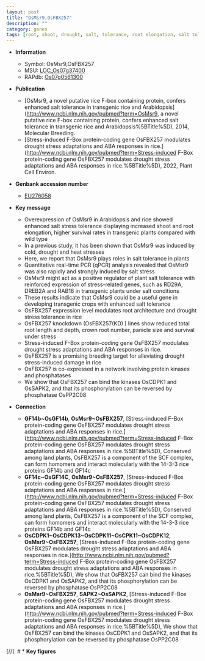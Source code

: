 ```yaml
---
layout: post
title: "OsMsr9,OsFBX257"
description: ""
category: genes
tags: [root, shoot, drought, salt, tolerance, root elongation, salt tolerance, salt stress, stress, stress tolerance, panicle, drought stress, drought stress , ABA, architecture, panicle size, breeding, protein kinase, crown, crown root,  ABA , root length, phosphatase, ER stress, root architecture, root number]
---
```


* **Information**  
    + Symbol: OsMsr9,OsFBX257  
    + MSU: [LOC_Os07g37400](http://rice.uga.edu/cgi-bin/ORF_infopage.cgi?orf=LOC_Os07g37400)  
    + RAPdb: [Os07g0561300](http://rapdb.dna.affrc.go.jp/viewer/gbrowse_details/irgsp1?name=Os07g0561300)  

* **Publication**  
    + [OsMsr9, a novel putative rice F-box containing protein, confers enhanced salt tolerance in transgenic rice and Arabidopsis](http://www.ncbi.nlm.nih.gov/pubmed?term=OsMsr9, a novel putative rice F-box containing protein, confers enhanced salt tolerance in transgenic rice and Arabidopsis%5BTitle%5D), 2014, Molecular Breeding.
    + [Stress-induced F-Box protein-coding gene OsFBX257 modulates drought stress adaptations and ABA responses in rice.](http://www.ncbi.nlm.nih.gov/pubmed?term=Stress-induced F-Box protein-coding gene OsFBX257 modulates drought stress adaptations and ABA responses in rice.%5BTitle%5D), 2022, Plant Cell Environ.

* **Genbank accession number**  
    + [EU276058](http://www.ncbi.nlm.nih.gov/nuccore/EU276058)

* **Key message**  
    + Overexpression of OsMsr9 in Arabidopsis and rice showed enhanced salt stress tolerance displaying increased shoot and root elongation, higher survival rates in transgenic plants compared with wild type
    + In a previous study, it has been shown that OsMsr9 was induced by cold, drought and heat stresses
    + Here, we report that OsMsr9 plays roles in salt tolerance in plants
    + Quantitative real-time PCR (qPCR) analysis revealed that OsMsr9 was also rapidly and strongly induced by salt stress
    + OsMsr9 might act as a positive regulator of plant salt tolerance with reinforced expression of stress-related genes, such as RD29A, DREB2A and RAB18 in transgenic plants under salt conditions
    + These results indicate that OsMsr9 could be a useful gene in developing transgenic crops with enhanced salt tolerance
    + OsFBX257 expression level modulates root architecture and drought stress tolerance in rice
    + OsFBX257 knockdown (OsFBX257(KD) ) lines show reduced total root length and depth, crown root number, panicle size and survival under stress
    + Stress-induced F-Box protein-coding gene OsFBX257 modulates drought stress adaptations and ABA responses in rice.
    + OsFBX257 is a promising breeding target for alleviating drought stress-induced damage in rice
    + OsFBX257 is co-expressed in a network involving protein kinases and phosphatases
    + We show that OsFBX257 can bind the kinases OsCDPK1 and OsSAPK2, and that its phosphorylation can be reversed by phosphatase OsPP2C08

* **Connection**  
    + __GF14b~OsGF14b__, __OsMsr9~OsFBX257__, [Stress-induced F-Box protein-coding gene OsFBX257 modulates drought stress adaptations and ABA responses in rice.](http://www.ncbi.nlm.nih.gov/pubmed?term=Stress-induced F-Box protein-coding gene OsFBX257 modulates drought stress adaptations and ABA responses in rice.%5BTitle%5D),  Conserved among land plants, OsFBX257 is a component of the SCF complex, can form homomers and interact molecularly with the 14-3-3 rice proteins GF14b and GF14c
    + __GF14c~OsGF14C__, __OsMsr9~OsFBX257__, [Stress-induced F-Box protein-coding gene OsFBX257 modulates drought stress adaptations and ABA responses in rice.](http://www.ncbi.nlm.nih.gov/pubmed?term=Stress-induced F-Box protein-coding gene OsFBX257 modulates drought stress adaptations and ABA responses in rice.%5BTitle%5D),  Conserved among land plants, OsFBX257 is a component of the SCF complex, can form homomers and interact molecularly with the 14-3-3 rice proteins GF14b and GF14c
    + __OsCDPK1~OsCDPK13~OsCDPK11~OsCPK11~OsCDPK12__, __OsMsr9~OsFBX257__, [Stress-induced F-Box protein-coding gene OsFBX257 modulates drought stress adaptations and ABA responses in rice.](http://www.ncbi.nlm.nih.gov/pubmed?term=Stress-induced F-Box protein-coding gene OsFBX257 modulates drought stress adaptations and ABA responses in rice.%5BTitle%5D),  We show that OsFBX257 can bind the kinases OsCDPK1 and OsSAPK2, and that its phosphorylation can be reversed by phosphatase OsPP2C08
    + __OsMsr9~OsFBX257__, __SAPK2~OsSAPK2__, [Stress-induced F-Box protein-coding gene OsFBX257 modulates drought stress adaptations and ABA responses in rice.](http://www.ncbi.nlm.nih.gov/pubmed?term=Stress-induced F-Box protein-coding gene OsFBX257 modulates drought stress adaptations and ABA responses in rice.%5BTitle%5D),  We show that OsFBX257 can bind the kinases OsCDPK1 and OsSAPK2, and that its phosphorylation can be reversed by phosphatase OsPP2C08

[//]: # * **Key figures**  


